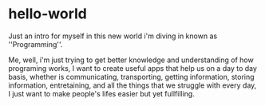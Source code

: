 # hello-world

Just an intro for myself in this new world i'm diving in known as ''Programming''.

Me, well, i'm just trying to get better knowledge and understanding of how programing works, I want to create useful apps that help us on a day to day basis, whether is communicating, transporting, getting information, storing information, entretaining, and all the things that we struggle with every day, I just want to make people's lifes easier but yet fullfilling.
